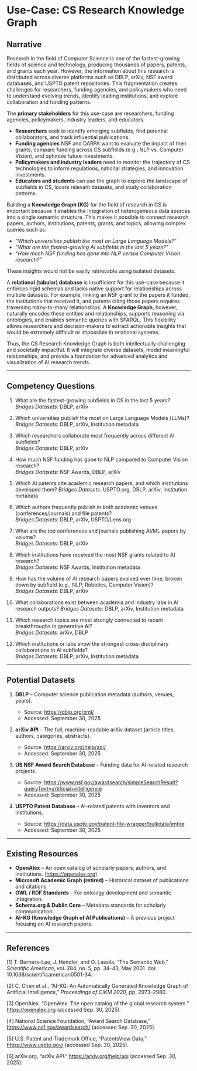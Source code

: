 # Use-Case: CS Research Knowledge Graph


## Narrative  


Research in the field of Computer Science is one of the fastest-growing fields of science and technology, producing thousands of papers, patents, and grants each year. However, the information about this research is distributed across diverse platforms such as DBLP, arXiv, NSF award databases, and USPTO patent repositories. This fragmentation creates challenges for researchers, funding agencies, and policymakers who need to understand evolving trends, identify leading institutions, and explore collaboration and funding patterns.  


The **primary stakeholders** for this use-case are researchers, funding agencies, policymakers, industry leaders, and educators.  


- **Researchers** seek to identify emerging subfields, find potential collaborators, and track influential publications.  
- **Funding agencies** NSF and DARPA want to evaluate the impact of their grants, compare funding across CS subfields (e.g., NLP vs. Computer Vision), and optimize future investments.  
- **Policymakers and industry leaders** need to monitor the trajectory of CS technologies to inform regulations, national strategies, and innovation investments.  
- **Educators and students** can use the graph to explore the landscape of subfields in CS, locate relevant datasets, and study collaboration patterns.  


Building a **Knowledge Graph (KG)** for the field of research in CS is important because it enables the integration of heterogeneous data sources into a single semantic structure. This makes it possible to connect research papers, authors, institutions, patents, grants, and topics, allowing complex queries such as:  
- *“Which universities publish the most on Large Language Models?”*  
- *“What are the fastest-growing AI subfields in the last 5 years?”*  
- *“How much NSF funding has gone into NLP versus Computer Vision research?”*  


These insights would not be easily retrievable using isolated datasets.  


A **relational (tabular) database** is insufficient for this use-case because it enforces rigid schemas and lacks native support for relationships across multiple datasets. For example, linking an NSF grant to the papers it funded, the institutions that received it, and patents citing those papers requires traversing many-to-many relationships. A **Knowledge Graph**, however, naturally encodes these entities and relationships, supports reasoning via ontologies, and enables semantic queries with SPARQL. This flexibility allows researchers and decision-makers to extract actionable insights that would be extremely difficult or impossible in relational systems.  


Thus, the CS Research Knowledge Graph is both intellectually challenging and societally impactful. It will integrate diverse datasets, model meaningful relationships, and provide a foundation for advanced analytics and visualization of AI research trends.  


---


## Competency Questions  


1. What are the fastest-growing subfields in CS in the last 5 years?  
*Bridges Datasets:* DBLP, arXiv  


2. Which universities publish the most on Large Language Models (LLMs)?  
*Bridges Datasets:* DBLP, arXiv, Institution metadata  


3. Which researchers collaborate most frequently across different AI subfields?  
*Bridges Datasets:* DBLP, arXiv


4. How much NSF funding has gone to NLP compared to Computer Vision research?  
*Bridges Datasets:* NSF Awards, DBLP, arXiv  


5. Which AI patents cite academic research papers, and which institutions developed them?
*Bridges Datasets:* USPTO.org, DBLP, arXiv, Institution metadata  


6. Which authors frequently publish in both academic venues (conferences/journals) and file patents?  
*Bridges Datasets:* DBLP, arXiv, USPTO/Lens.org


7. What are the top conferences and journals publishing AI/ML papers by volume?  
*Bridges Datasets:* DBLP, arXiv  


8. Which institutions have received the most NSF grants related to AI research?  
*Bridges Datasets:* NSF Awards, Institution metadata


9. How has the volume of AI research papers evolved over time, broken down by subfield (e.g., NLP, Robotics, Computer Vision)?  
*Bridges Datasets:* DBLP, arXiv


10. What collaborations exist between academia and industry labs in AI research outputs?
*Bridges Datasets:* DBLP, arXiv, Institution metadata


11. Which research topics are most strongly connected to recent breakthroughs in generative AI?  
*Bridges Datasets:* arXiv, DBLP  


12. Which institutions or labs show the strongest cross-disciplinary collaborations in AI subfields?  
*Bridges Datasets:* DBLP, arXiv, Institution metadata


---


## Potential Datasets  


1. **DBLP** – Computer science publication metadata (authors, venues, years).  
   - Source: https://dblp.org/xml/  
   - Accessed: September 30, 2025  


2. **arXiv API** – The full, machine-readable arXiv dataset (article titles, authors, categories, abstracts).  
   - Source: https://arxiv.org/help/api/  
   - Accessed: September 30, 2025  


3. **US NSF Award Search Database** – Funding data for AI-related research projects.  
   - Source: https://www.nsf.gov/awardsearch/simpleSearchResult?queryText=artificial+intelligence
   - Accessed: September 30, 2025  


4. **USPTO Patent Database** – AI-related patents with inventors and institutions.  
   - Source: https://data.uspto.gov/patent-file-wrapper/bulkdata/entire
   - Accessed: September 30, 2025  





---


## Existing Resources  


- **OpenAlex** – An open catalog of scholarly papers, authors, and institutions. (https://openalex.org)  
- **Microsoft Academic Graph (retired)** – Historical dataset of publications and citations.  
- **OWL / RDF Standards** – For ontology development and semantic integration.  
- **Schema.org & Dublin Core** – Metadata standards for scholarly communication.  
- **AI-KG (Knowledge Graph of AI Publications)** – A previous project focusing on AI research papers.  


---


## References  


[1] T. Berners-Lee, J. Hendler, and O. Lassila, “The Semantic Web,” *Scientific American*, vol. 284, no. 5, pp. 34–43, May 2001. doi: 10.1038/scientificamerican0501-34.  


[2] C. Chen et al., “AI-KG: An Automatically Generated Knowledge Graph of Artificial Intelligence,” *Proceedings of CIKM 2020*, pp. 2973–2980.  


[3] OpenAlex. “OpenAlex: The open catalog of the global research system.” https://openalex.org (accessed Sep. 30, 2025).  


[4] National Science Foundation, “Award Search Database,” https://www.nsf.gov/awardsearch/ (accessed Sep. 30, 2025).  


[5] U.S. Patent and Trademark Office, “PatentsView Data,” https://www.uspto.gov/ (accessed Sep. 30, 2025).  


[6] arXiv.org, “arXiv API.” https://arxiv.org/help/api (accessed Sep. 30, 2025).  

